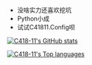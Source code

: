 * 没啥实力还喜欢挖坑
* Python小成
* 试试C41811.Config呗

[![C418-11's GitHub stats](https://github-readme-stats.vercel.app/api?username=C418-11&show_icons=true&theme=holi)]()

[![C418-11's Top languages](https://github-readme-stats.vercel.app/api/top-langs/?username=C418-11&layout=compact&langs_count=20&theme=holi)]()
